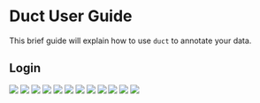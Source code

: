# Duct User Guide

This brief guide will explain how to use `duct` to annotate your data.

## Login

![](screencaps/s01-login.png)
![](screencaps/s02-backdoor.png)
![](screencaps/s03-backdoor-direct.png)
![](screencaps/s04-main.png)
![](screencaps/s05-kinds.png)
![](screencaps/s06-scans-menu.png)
![](screencaps/s07-scans.png)
![](screencaps/s08-top.png)
![](screencaps/s09-level-1.png)
![](screencaps/s10-level-2.png)
![](screencaps/s11-deep.png)
![](screencaps/s12-review.png)